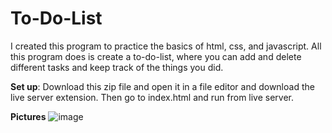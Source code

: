 # To-Do-List
I created this program to practice the basics of html, css, and javascript. All this program does is create a to-do-list, where you can add and delete different tasks and keep track of the things you did.

**Set up**: Download this zip file and open it in a file editor and download the live server extension. Then go to index.html and run from live server.

**Pictures**
![image](https://user-images.githubusercontent.com/86733538/173469346-30260eb2-e652-4982-a67c-596f1800a2de.png)
